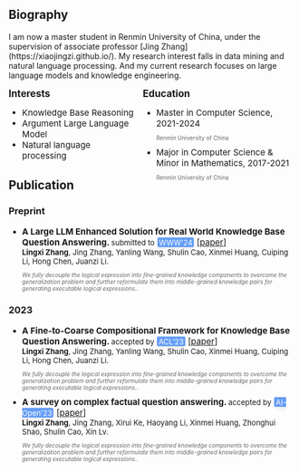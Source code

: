 <!-- ---
permalink: /
title: "Biography"
excerpt: "About me"
author_profile: true
redirect_from: 
  - /about/
  - /about.html
--- -->
<h2>Biography</h2>
<p>I am now a master student in Renmin University of China, under the supervision of associate professor [Jing Zhang](https://xiaojingzi.github.io/). My research interest falls in data mining and natural language processing. And my current research focuses on large language models and knowledge engineering.</p>

<div class="row" style="height:130px">
	<div style="width:45%;float:left;">
		<div style="font-size:17px;font-weight:bold;">Interests</div>
		<ul class="ul-interests mb-0">
			<li style="font-size:15px;">Knowledge Base Reasoning</li>
			<li style="font-size:15px;">Argument Large Language Model</li>
			<li style="font-size:15px;">Natural language processing</li>
		</ul>
	</div><div style="width:53%;float:right;">
		<div style="font-size:17px;font-weight:bold;">Education</div>
		<ul class="ul-edu fa-ul mb-0">
			<li>
				<i class="fa-li fas fa-graduation-cap"></i>
				<div class="description" >
					<p style="font-size:15px;margin:0rem;">Master in Computer Science, 2021-2024</p>
					<p style="font-size:10px;color:rgba(0,0,0,.6)">Renmin University of China</p>
				</div>
			</li>
			<li>
				<i class="fa-li fas fa-graduation-cap"></i>
				<div class="description" >
					<p style="font-size:15px;margin:0rem;">Major in Computer Science &amp; Minor in Mathematics, 2017-2021</p>
					<p style="font-size:10px;color:rgba(0,0,0,.6)">Renmin University of China</p>
				</div>
			</li>
		</ul>
	</div>
</div>

<style>
.conference{
    color: #fff;
    background-color:rgba(48, 125, 246, 0.75);
    border-radius: 0.12rem;
    box-shadow: 0 2px 5px 0 rgba(0,0,0,0.06), 0 2px 10px 0 rgba(0,0,0,0.06);
    padding: 0.05em 0.2em;
    margin-right: 5px;
    margin-left: 5px;
    font-size:13px;
}
</style>
<div>
<h2>Publication</h2>
<h3>Preprint</h3>
<ul>
    <li>
        <p style="font-size:15px;margin:0rem;"><strong>A Large LLM Enhanced Solution for Real World Knowledge Base Question Answering. </strong><span style="font-size:13px">submitted to</span><span class="conference">WWW'24</span>[<a href="https://arxiv.org/pdf/2305.08845" target="_blank">paper</a>]</p>
        <p style="font-size:13px;margin:0rem;"><strong>Lingxi Zhang</strong>, Jing Zhang, Yanling Wang, Shulin Cao, Xinmei Huang, Cuiping Li, Hong Chen, Juanzi Li.</p>
        <p style="font-size:10px;color:rgba(0,0,0,.6)">
          <i>We fully decouple the logical expression into fine-grained knowledge components to overcome the generalization problem and further reformulate them into middle-grained knowledge pairs for generating executable logical expressions.</i>.
          <br>
      	</p>
    </li>
</ul>
<h3>2023</h3>
<ul>
    <li>
        <p style="font-size:15px;margin:0rem;"><strong>A Fine-to-Coarse Compositional Framework for Knowledge Base Question Answering. </strong><span style="font-size:13px">accepted by</span><span class="conference">ACL'23</span>[<a href="https://arxiv.org/pdf/2305.08845" target="_blank">paper</a>]</p>
        <p style="font-size:13px;margin:0rem;"><strong>Lingxi Zhang</strong>, Jing Zhang, Yanling Wang, Shulin Cao, Xinmei Huang, Cuiping Li, Hong Chen, Juanzi Li.</p>
        <p style="font-size:10px;color:rgba(0,0,0,.6)">
          <i>We fully decouple the logical expression into fine-grained knowledge components to overcome the generalization problem and further reformulate them into middle-grained knowledge pairs for generating executable logical expressions.</i>.
          <br>
      	</p>
    </li>
    <li>
        <p style="font-size:15px;margin:0rem;"><strong>A survey on complex factual question answering. </strong><span style="font-size:13px">accepted by</span><span class="conference">AI-Open'23</span>[<a href="https://arxiv.org/pdf/2305.08845" target="_blank">paper</a>]</p>
        <p style="font-size:13px;margin:0rem;"><strong>Lingxi Zhang</strong>, Jing Zhang, Xirui Ke, Haoyang Li, Xinmei Huang, Zhonghui Shao, Shulin Cao, Xin Lv.</p>
        <p style="font-size:10px;color:rgba(0,0,0,.6)">
          <i>We fully decouple the logical expression into fine-grained knowledge components to overcome the generalization problem and further reformulate them into middle-grained knowledge pairs for generating executable logical expressions.</i>.
          <br>
      	</p>
    </li>

</ul>
</div>

